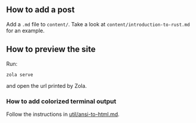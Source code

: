 

## How to add a post

Add a `.md` file to `content/`. Take a look at `content/introduction-to-rust.md` for an example.

## How to preview the site

Run:

```
zola serve
```

and open the url printed by Zola.

### How to add colorized terminal output

Follow the instructions in [util/ansi-to-html.md](util/ansi-to-html.md).
